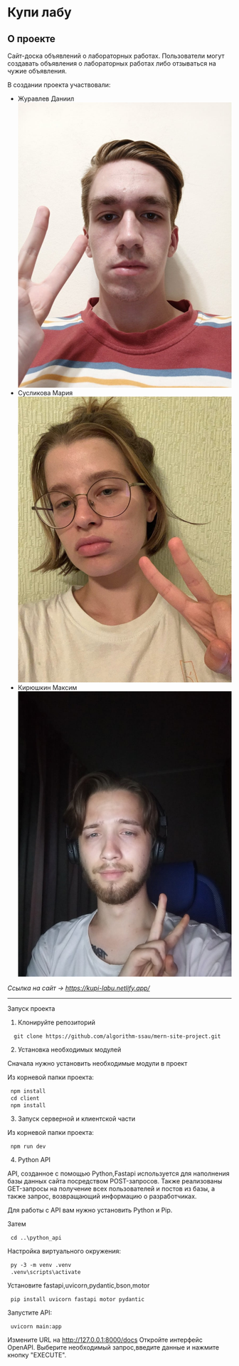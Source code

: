 # Купи лабу
## О проекте
Сайт-доска объявлений о лабораторных работах. Пользователи могут создавать объявления о лабораторных работах либо отзываться на чужие объявления.

В создании проекта участвовали:
 - Журавлев Даниил
 ![Doni](/faces/doni.jpg)
 - Сусликова Мария
 ![Mary](/faces/mary.jpg)
 - Кирюшкин Максим
 ![Maxon](/faces/maxon.jpg)

*Ссылка на сайт -> https://kupi-labu.netlify.app/*
___
Запуск проекта

1. Клонируйте репозиторий
```
  git clone https://github.com/algorithm-ssau/mern-site-project.git
```
2. Установка необходимых модулей

 Сначала нужно установить необходимые модули в проект

 Из корневой папки проекта:
```
 npm install
 cd client 
 npm install
```

3. Запуск серверной и клиентской части

 Из корневой папки проекта:
```
 npm run dev
```

 4. Python API
 
 API, созданное с помощью Python,Fastapi используется для наполнения базы данных сайта посредством POST-запросов. Также реализованы GET-запросы на получение всех пользователей и постов из базы, а также запрос, возвращающий информацию о разработчиках.

 Для работы с API вам нужно установить Python и Pip.

 Затем
```
 cd ..\python_api
```
 Настройка виртуального окружения:
```
 py -3 -m venv .venv
 .venv\scripts\activate
```
 Установите fastapi,uvicorn,pydantic,bson,motor
```
 pip install uvicorn fastapi motor pydantic 
```
 Запустите API:
```
 uvicorn main:app
```
 Измените URL на http://127.0.0.1:8000/docs
 Откройте интерфейс OpenAPI.
 Выберите необходимый запрос,введите данные и нажмите кнопку "EXECUTE".
